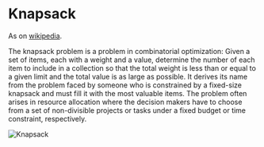 # Knapsack

As on [wikipedia](https://en.wikipedia.org/wiki/Knapsack_problem).

The knapsack problem is a problem in combinatorial optimization: Given a set of items, each with a weight and a value, determine the number of each item to include in a collection so that the total weight is less than or equal to a given limit and the total value is as large as possible. It derives its name from the problem faced by someone who is constrained by a fixed-size knapsack and must fill it with the most valuable items. The problem often arises in resource allocation where the decision makers have to choose from a set of non-divisible projects or tasks under a fixed budget or time constraint, respectively.

![Knapsack](https://www.geeksforgeeks.org/wp-content/uploads/knapsack-problem-660x285.png)
